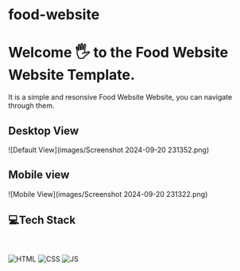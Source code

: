# food-website
# Welcome 🖐 to the Food Website Website Template.
It is a simple and resonsive Food Website Website, you can navigate through them.

## Desktop View
![Default View](images/Screenshot 2024-09-20 231352.png)

## Mobile view
![Mobile View](images/Screenshot 2024-09-20 231322.png)


## 💻Tech Stack
<br>

![HTML](https://img.shields.io/badge/html5%20-%23E34F26.svg?&style=for-the-badge&logo=html5&logoColor=white)
![CSS](https://img.shields.io/badge/css3%20-%231572B6.svg?&style=for-the-badge&logo=css3&logoColor=white)
![JS](https://img.shields.io/badge/javascript%20-%23323330.svg?&style=for-the-badge&logo=javascript&logoColor=%23F7DF1E)

<br>
